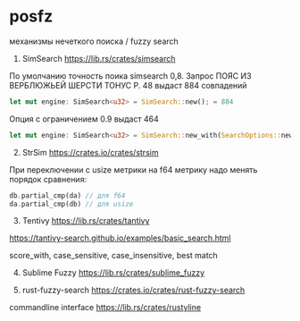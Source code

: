 # posfz


механизмы нечеткого поиска / fuzzy search

1. SimSearch
https://lib.rs/crates/simsearch

По умолчанию точность поика simsearch 0,8. Запрос ПОЯС ИЗ ВЕРБЛЮЖЬЕЙ ШЕРСТИ ТОНУС Р. 48 выдаст 884 совпадений
```Rust
let mut engine: SimSearch<u32> = SimSearch::new(); = 884
```
Опция с ограничением 0.9 выдаст 464
```Rust
let mut engine: SimSearch<u32> = SimSearch::new_with(SearchOptions::new().threshold(0.9)); = 464
```

2. StrSim
https://crates.io/crates/strsim

При переключении с usize метрики на f64 метрику надо менять порядок сравнения:
```Rust
db.partial_cmp(da) // для f64
da.partial_cmp(db) // для usize
````

3. Tentivy
https://lib.rs/crates/tantivy

https://tantivy-search.github.io/examples/basic_search.html

score_with, case_sensitive, case_insensitive, best match

4. Sublime Fuzzy
https://lib.rs/crates/sublime_fuzzy

5. rust-fuzzy-search
https://crates.io/crates/rust-fuzzy-search

commandline interface https://lib.rs/crates/rustyline

